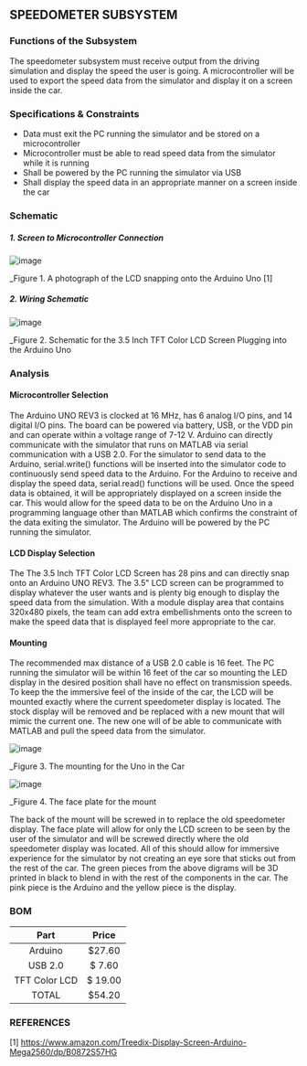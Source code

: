 SPEEDOMETER SUBSYSTEM
--------------------
### Functions of the Subsystem
The speedometer subsystem must receive output from the driving simulation and display the speed the user is going. A microcontroller will be used to export the speed data from the simulator and display it on a screen inside the car.
### Specifications & Constraints
- Data must exit the PC running the simulator and be stored on a microcontroller
-	Microcontroller must be able to read speed data from the simulator while it is running
-	Shall be powered by the PC running the simulator via USB
-	Shall display the speed data in an appropriate manner on a screen inside the car

### Schematic
##### 1. Screen to Microcontroller Connection

![image](https://user-images.githubusercontent.com/117474540/205758564-ffde40c5-9775-4cfe-a78d-28c376bdf988.png)

_Figure 1. A photograph of the LCD snapping onto the Arduino Uno [1]

##### 2. Wiring Schematic

![image](https://user-images.githubusercontent.com/117474540/216127475-511a63b1-875b-450a-8510-a35084af7384.png)

_Figure 2. Schematic for the 3.5 Inch TFT Color LCD Screen Plugging into the Arduino Uno

### Analysis

#### Microcontroller Selection

The Arduino UNO REV3 is clocked at 16 MHz, has 6 analog I/O pins, and 14 digital I/O pins. The board can be powered via battery, USB, or the VDD pin and can operate within a voltage range of 7-12 V. Arduino can directly communicate with the simulator that runs on MATLAB via serial communication with a USB 2.0. For the simulator to send data to the Arduino, serial.write() functions will be inserted into the simulator code to continuously send speed data to the Arduino. For the Arduino to receive and display the speed data, serial.read() functions will be used. Once the speed data is obtained, it will be appropriately displayed on a screen inside the car. This would allow for the speed data to be on the Arduino Uno in a programming language other than MATLAB which confirms the constraint of the data exiting the simulator. The Arduino will be powered by the PC running the simulator. 

#### LCD Display Selection

The The 3.5 Inch TFT Color LCD Screen has 28 pins and can directly snap onto an Arduino UNO REV3. The 3.5" LCD screen can be programmed to display whatever the user wants and is plenty big enough to display the speed data from the simulation. With a module display area that contains 320x480 pixels, the team can add extra embellishments onto the screen to make the speed data that is displayed feel more appropriate to the car.

#### Mounting

The recommended max distance of a USB 2.0 cable is 16 feet. The PC running the simulator will be within 16 feet of the car so mounting the LED display in the desired position shall have no effect on transmission speeds. To keep the the immersive feel of the inside of the car, the LCD will be mounted exactly where the current speedometer display is located. The stock display will be removed and be replaced with a new mount that will mimic the current one. The new one will of be able to communicate with MATLAB and pull the speed data from the simulator.

![image](https://user-images.githubusercontent.com/117474540/215832669-89579faa-cde7-400d-ae63-a6a877984600.png)

_Figure 3. The mounting for the Uno in the Car 

![image](https://user-images.githubusercontent.com/117474540/215867130-0e203977-f486-433f-9da6-c88cc64bec3f.png)

_Figure 4. The face plate for the mount

The back of the mount will be screwed in to replace the old speedometer display. The face plate will allow for only the LCD screen to be seen by the user of the simulator and will be screwed directly where the old speedometer display was located. All of this should allow for immersive experience for the simulator by not creating an eye sore that sticks out from the rest of the car. The green pieces from the above digrams will be 3D printed in black to blend in with the rest of the components in the car. The pink piece is the Arduino and the yellow piece is the display.

### BOM

| Part        | Price    |
|:-----------:|:--------:|
| Arduino     | $27.60  |
| USB 2.0     | $ 7.60   |
| TFT Color LCD | $ 19.00|
| TOTAL       | $54.20   |

### REFERENCES
[1] https://www.amazon.com/Treedix-Display-Screen-Arduino-Mega2560/dp/B0872S57HG

